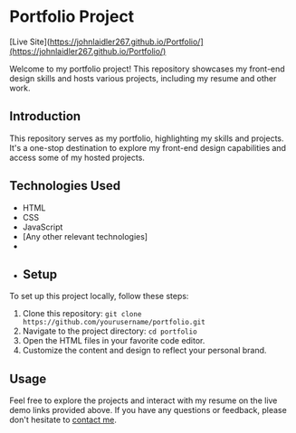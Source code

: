 
# Portfolio Project

[Live Site](https://johnlaidler267.github.io/Portfolio/](https://johnlaidler267.github.io/Portfolio/)

Welcome to my portfolio project! This repository showcases my front-end design skills and hosts various projects, including my resume and other work.

## Introduction

This repository serves as my portfolio, highlighting my skills and projects. It's a one-stop destination to explore my front-end design capabilities and access some of my hosted projects.

## Technologies Used

- HTML
- CSS
- JavaScript
- [Any other relevant technologies]
-
- ## Setup

To set up this project locally, follow these steps:

1. Clone this repository: `git clone https://github.com/yourusername/portfolio.git`
2. Navigate to the project directory: `cd portfolio`
3. Open the HTML files in your favorite code editor.
4. Customize the content and design to reflect your personal brand.

## Usage

Feel free to explore the projects and interact with my resume on the live demo links provided above. If you have any questions or feedback, please don't hesitate to [contact me](mailto:youremail@example.com).
